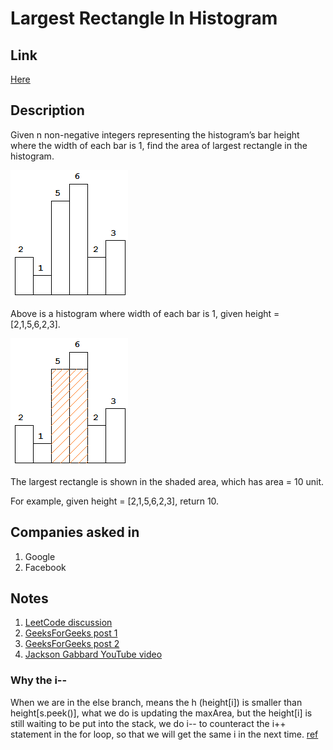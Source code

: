 # Largest Rectangle In Histogram

## Link

[Here](https://www.interviewbit.com/problems/largest-rectangle-in-histogram/)

## Description

Given n non-negative integers representing the histogram’s bar height where the width of each bar is 1, find the area of largest rectangle in the histogram.

![Largest Rectangle in Histogram: Example 1](1.png)

Above is a histogram where width of each bar is 1, given height = [2,1,5,6,2,3].

![Largest Rectangle in Histogram: Example 2](2.png)

The largest rectangle is shown in the shaded area, which has area = 10 unit.

For example, given height = [2,1,5,6,2,3], return 10.

## Companies asked in

1. Google
1. Facebook

## Notes

1. [LeetCode discussion](https://discuss.leetcode.com/topic/7599/o-n-stack-based-java-solution)
1. [GeeksForGeeks post 1](https://www.geeksforgeeks.org/largest-rectangular-area-in-a-histogram-set-1/)
1. [GeeksForGeeks post 2](https://www.geeksforgeeks.org/largest-rectangle-under-histogram/)
1. [Jackson Gabbard YouTube video](https://www.youtube.com/watch?v=VNbkzsnllsU)

### Why the i--

When we are in the else branch, means the h (height[i]) is smaller than height[s.peek()], what we do is updating the maxArea, but the height[i] is still waiting to be put into the stack, we do i-- to counteract the i++ statement in the for loop, so that we will get the same i in the next time. [ref](https://discuss.leetcode.com/post/123631)